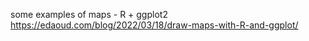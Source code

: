 some examples of maps - R + ggplot2
https://edaoud.com/blog/2022/03/18/draw-maps-with-R-and-ggplot/
